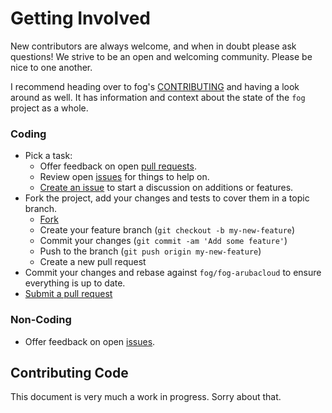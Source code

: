 # Getting Involved

New contributors are always welcome, and when in doubt please ask questions! We strive to be an open and welcoming community. Please be nice to one another.

I recommend heading over to fog's [CONTRIBUTING](https://github.com/blackms/fog/blob/master/CONTRIBUTING.md) and having a look around as well.  It has information and context about the state of the `fog` project as a whole.

### Coding

* Pick a task:
  * Offer feedback on open [pull requests](https://github.com/blackms/fog-arubacloud/pulls).
  * Review open [issues](https://github.com/blackms/fog-arubacloud/issues) for things to help on.
  * [Create an issue](https://github.com/blackms/fog-arubacloud/issues/new) to start a discussion on additions or features.
* Fork the project, add your changes and tests to cover them in a topic branch.
  * [Fork](https://github.com/blackms/fog-arubacloud/fork)
  * Create your feature branch (`git checkout -b my-new-feature`)
  * Commit your changes (`git commit -am 'Add some feature'`)
  * Push to the branch (`git push origin my-new-feature`)
  * Create a new pull request
* Commit your changes and rebase against `fog/fog-arubacloud` to ensure everything is up to date.
* [Submit a pull request](https://github.com/blackms/fog-arubacloud/compare/)

### Non-Coding

* Offer feedback on open [issues](https://github.com/blackms/fog-arubacloud/issues).

## Contributing Code

This document is very much a work in progress.  Sorry about that.